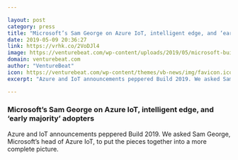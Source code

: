 ```yaml
---

layout: post
category: press
title: "Microsoft’s Sam George on Azure IoT, intelligent edge, and ‘early majority’ adopters"
date: 2019-05-09 20:36:27
link: https://vrhk.co/2VoDJl4
image: https://venturebeat.com/wp-content/uploads/2019/05/microsoft-build-2019-satya-nadella-azure.jpg?w=1200&strip=all
domain: venturebeat.com
author: "VentureBeat"
icon: https://venturebeat.com/wp-content/themes/vb-news/img/favicon.ico
excerpt: "Azure and IoT announcements peppered Build 2019. We asked Sam George, Microsoft’s head of Azure IoT, to put the pieces together into a more complete picture."

---
```


### Microsoft’s Sam George on Azure IoT, intelligent edge, and ‘early majority’ adopters

Azure and IoT announcements peppered Build 2019. We asked Sam George, Microsoft’s head of Azure IoT, to put the pieces together into a more complete picture.